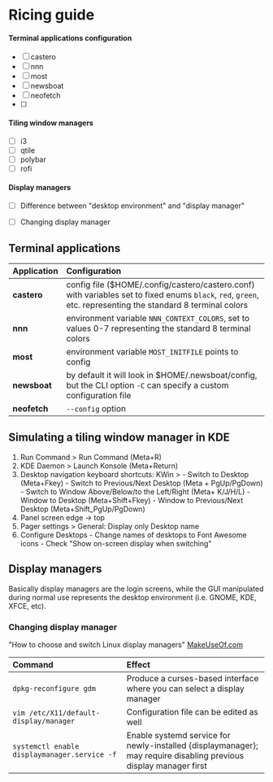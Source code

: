# Ricing guide
#### Terminal applications configuration
- [ ] castero
- [ ] nnn
- [ ] most
- [ ] newsboat
- [ ] neofetch
- [ ] 
#### Tiling window managers
- [ ] i3
- [ ] qtile
- [ ] polybar
- [ ] rofi
#### Display managers
- [ ] Difference between "desktop environment" and "display manager"
- [ ] Changing display manager


## Terminal applications
Application   | Configuration
:---          | :---
__castero__   | config file ($HOME/.config/castero/castero.conf) with variables set to fixed enums `black`, `red`, `green`, etc. representing the standard 8 terminal colors
__nnn__       | environment variable `NNN_CONTEXT_COLORS`, set to values 0-7 representing the standard 8 terminal colors
__most__      | environment variable `MOST_INITFILE` points to config
__newsboat__  | by default it will look in $HOME/.newsboat/config, but the CLI option `-C` can specify a custom configuration file
__neofetch__  | `--config` option

## Simulating a tiling window manager in KDE
  1. Run Command > Run Command (Meta+R)
  2. KDE Daemon > Launch Konsole (Meta+Return)
  3. Desktop navigation keyboard shortcuts: KWin >
    - Switch to Desktop (Meta+Fkey)
    - Switch to Previous/Next Desktop (Meta + PgUp/PgDown)
    - Switch to Window Above/Below/to the Left/Right (Meta+ K/J/H/L)
    - Window to Desktop (Meta+Shift+Fkey)
    - Window to Previous/Next Desktop (Meta+Shift_PgUp/PgDown)
  4. Panel screen edge -> top
  5. Pager settings > General: Display only Desktop name
  6. Configure Desktops
    - Change names of desktops to Font Awesome icons
    - Check "Show on-screen display when switching"

## Display managers
Basically display managers are the login screens, while the GUI manipulated during normal use represents the desktop environment (i.e. GNOME, KDE, XFCE, etc).

### Changing display manager
"How to choose and switch Linux display managers" [MakeUseOf.com](https://www.makeuseof.com/tag/choose-switch-linux-display-managers/)

Command   |  Effect
:---      | :---
`dpkg-reconfigure gdm` | Produce a curses-based interface where you can select a display manager
`vim /etc/X11/default-display/manager` | Configuration file can be edited as well
`systemctl enable displaymanager.service -f` | Enable systemd service for newly-installed {displaymanager}; may require disabling previous display manager first

